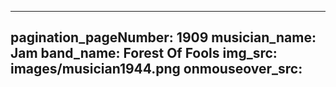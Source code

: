 ------
pagination_pageNumber: 1909
musician_name: Jam
band_name: Forest Of Fools
img_src: images/musician1944.png
onmouseover_src: 
------
